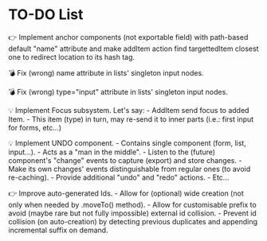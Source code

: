 
TO-DO List
==========

  👉 Implement anchor components (not exportable field) with path-based default
     "name" attribute and make addItem action find targettedItem closest one to
     redirect location to its hash tag.

  💣 Fix (wrong) name attribute in lists' singleton input nodes.

  💣 Fix (wrong) type="input" attribute in lists' singleton input nodes.

  💡 Implement Focus subsystem. Let's say:
    - AddItem send focus to added Item.
    - This item (type) in turn, may re-send it to inner parts (i.e.: first
      input for forms, etc...)

  💡 Implement UNDO component.
    - Contains single component (form, list, input...).
    - Acts as a "man in the middle".
    - Listen to the (future) component's "change" events to capture (export)
      and store changes.
    - Make its own changes' events distinguishable from regular ones (to avoid
      re-caching).
    - Provide additional "undo" and "redo" actions.
    - Etc...

  👉 Improve auto-generated Ids.
    - Allow for (optional) wide creation (not only when needed by .moveTo()
      method).
    - Allow for customisable prefix to avoid (maybe rare but not fully
      impossible) external id collision.
    - Prevent id collision (on auto-creation) by detecting previous duplicates
      and appending incremental suffix on demand.


